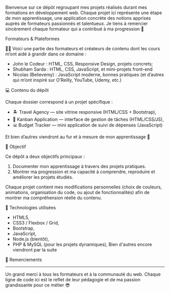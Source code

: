 Bienvenue sur ce dépôt regroupant mes projets réalisés durant mes formations en développement web.
Chaque projet ici représente une étape de mon apprentissage, une application concrète des notions apprises auprès de formateurs passionnés et talentueux.
Je tiens à remercier sincèrement chaque formateur qui a contribué à ma progression 🙏

Formateurs & Plateformes

👨‍🏫 Voici une partie des formateurs et créateurs de contenu dont les cours m’ont aidé à grandir dans ce domaine :

-  John le Codeur : HTML, CSS, Responsive Design, projets concrets;
-  Shubham Sarda : HTML, CSS, JavaScript, et mini-projets front-end
-  Nicolas (Believemy) : JavaScript moderne, bonnes pratiques
(et d’autres qui m’ont inspiré sur O’Reilly, YouTube, Udemy, etc.)

💻 Contenu du dépôt

Chaque dossier correspond à un projet spécifique :
-  🏝️ Travel Agency — site vitrine responsive (HTML/CSS + Bootstrap),
-  🧠 Kanban Application — interface de gestion de tâches (HTML/CSS/JS),
-  📊 Budget Tracker — mini application de suivi de dépenses (JavaScript)

Et bien d’autres viendront au fur et à mesure de mon apprentissage 🚀

🧩 Objectif

Ce dépôt a deux objectifs principaux :

1.  Documenter mon apprentissage à travers des projets pratiques.
2.  Montrer ma progression et ma capacité à comprendre, reproduire et améliorer les projets étudiés.

Chaque projet contient mes modifications personnelles (choix de couleurs, animations, organisation du code, ou ajout de fonctionnalités) afin de montrer ma compréhension réelle du contenu.

🧰 Technologies utilisées

-  HTML5,
-  CSS3 / Flexbox / Grid,
-  Bootstrap,
-  JavaScript,
-  Node.js (bientôt),
-  PHP & MySQL (pour les projets dynamiques),
Bien d'autres encore viendront par la suite

🫱 Remerciements
******************
Un grand merci à tous les formateurs et à la communauté du web.
Chaque ligne de code ici est le reflet de leur pédagogie et de ma passion grandissante pour ce métier 😎

